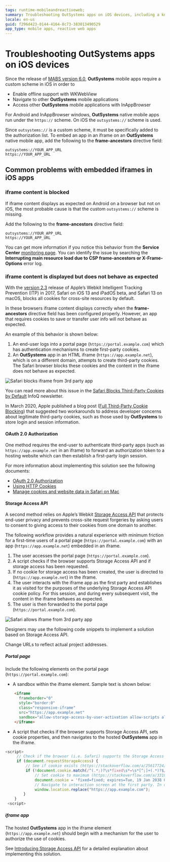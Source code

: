```yaml
---
tags: runtime-mobileandreactiveweb;  
summary: Troubleshooting OutSystems apps on iOS devices, including a known issue with Safari browser blocking third-party cookies in iframes by default.
locale: en-us
guid: f296d423-0144-4164-8c73-383013490529
app_type: mobile apps, reactive web apps
---
```

# Troubleshooting OutSystems apps on iOS devices

Since the release of [MABS version 6.0](https://success.outsystems.com/Support/Release_Notes/Mobile_Apps_Build_Service/MABS_Version_6.0), **OutSystems** mobile apps require a custom scheme in iOS in order to

* Enable offline support with WKWebView
* Navigate to other **OutSystems** mobile applications
* Access other **OutSystems** mobile applications with InAppBrowser 

For Android and InAppBrowser windows, **OutSystems** native mobile apps run under the `https://` scheme. On iOS the `outsystems://` scheme is used.

Since `outsystems://` is a custom scheme, it must be specifically added to the authorization list. To embed an app in an iframe on an **OutSystems** native mobile app, add the following to the **frame-ancestors** directive field:

```
outsystems://YOUR_APP_URL
https://YOUR_APP_URL
```

## Common problems with embedded iframes in iOS apps

### iframe content is blocked

If iframe content displays as expected on Android on a browser but not on iOS, the most probable cause is that the custom `outsystems://` scheme is missing.

Add the following to the **frame-ancestors** directive field:

```
outsystems://YOUR_APP_URL
https://YOUR_APP_URL
```

You can get more information if you notice this behavior from the **Service Center**  [monitoring page](#monitoring). You can identify the issue by searching the **Interrupting main resource load due to CSP frame-ancestors or X-Frame-Options** error log.


### iframe content is displayed but does not behave as expected

With the [version 2.3](https://webkit.org/blog/9521/intelligent-tracking-prevention-2-3/) release of Apple’s Webkit Intelligent Tracking Prevention (ITP) in 2017, Safari on iOS 13 and iPadOS beta, and Safari 13 on macOS, blocks all cookies for cross-site resources by default.

In these browsers iframe content displays correctly when the **frame-ancestors** directive field has been configured properly. However, an app that requires cookies to save or transfer user info will not behave as expected.

An example of this behavior is shown below:

1. An end-user logs into a portal page (`https://portal.example.com`) which has authentication mechanisms to create first-party cookies.
1. An **OutSystems** app in an HTML iframe (`https://app.example.net`), which is on a different domain, attempts to create third-party cookies. The Safari browser blocks these cookies and the content in the iframe does not behave as expected.

![Safari blocks iframe from 3rd party app](images/safari-blocks-iframe-diag.png)

<div class="info" markdown="1">

You can read more about this issue in the [Safari Blocks Third-Party Cookies by Default](https://www.infoq.com/news/2020/04/safari-third-party-cookies-block/) InfoQ newsletter.

</div>

In March 2020, Apple published a blog post ([Full Third-Party Cookie Blocking](https://webkit.org/blog/10218/full-third-party-cookie-blocking-and-more/)) that suggested two workarounds to address developer concerns about legitimate third-party cookies, such as those used by **OutSystems** to store login and session information. 


#### OAuth 2.0 Authorization

One method requires the end-user to authenticate third-party apps (such as `https://app.example.net` in an iframe) to forward an authorization token to a hosting website which can then establish a first-party login session.

For more information about implementing this solution see the following documents:

* [OAuth 2.0 Authorization](https://tools.ietf.org/html/rfc6749) 
* [Using HTTP Cookies](https://developer.mozilla.org/en-US/docs/Web/HTTP/Cookies#Secure_and_HttpOnly_cookies)
* [Manage cookies and website data in Safari on Mac](https://support.apple.com/en-gb/guide/safari/sfri11471/mac)


#### Storage Access API

A second method relies on Apple’s Webkit [Storage Access API](https://webkit.org/blog/11545/updates-to-the-storage-access-api/) that protects end-user privacy and prevents cross-site request forgeries by asking users to consent to giving access to their cookies from one domain to another.

The following workflow provides a natural experience with minimum friction for a first-time users of a portal page (`https://portal.example.com`) with an app (`https://app.example.net`) embedded in an iframe.

1. The user accesses the portal page (`https://portal.example.com`).
1. A script checks if the browser supports Storage Access API and if storage access has been requested.
1. If no cookie for storage access has been created, the user is directed to (`https://app.example.net`) in the iframe.
1. The user interacts with the iframe app as the first party and establishes it as visited for the purposes of the underlying Storage Access API cookie policy. For this session, and during every subsequent visit, the content in the iframe behaves as expected.
1. The user is then forwarded to the portal page (`https://portal.example.com`).

![Safari allows iframe from 3rd party app](images/safari-allows-iframe-diag.png)

Designers may use the following code snippets to implement a solution based on Storage Access API.

<div class="info" markdown="1">

Change URLs to reflect actual project addresses. 

</div>


##### Portal page

Include the following elements on the portal page (`https://portal.example.com`):


* A sandbox within the iframe element. Sample text is shown below: 

```HTML
    <iframe
      frameborder="0"
      style="border:0"
      class="responsive-iframe"
      src="https://app.example.net"
      sandbox="allow-storage-access-by-user-activation allow-scripts allow-same-origin">
    </iframe>
```
* A script that checks if the browser supports Storage Access API, sets cookie properties, and then navigates to the hosted **OutSystems** app in the iframe.

```javascript
<script>
     // Check if the browser (i.e. Safari) supports the Storage Access API by checking if the document.requestStorageAccess method is defined.
     if (document.requestStorageAccess) {
         // See if cookie exists (https://stackoverflow.com/a/25617724/1502448)
         if (!document.cookie.match(/^(.*;)?\s*fixed\s*=\s*[^;]+(.*)?$/)) {
             // Set cookie to maximum (https://stackoverflow.com/a/33106316/1502448)
             document.cookie = 'fixed=fixed; expires=Tue, 19 Jan 2038 03:14:07 UTC; path=/';
             // Navigate to interaction screen at the first party. In our case, the screen with the button that created the cookie
             window.location.replace("https://app.example.com");
        }
    }
 <script>
```

##### iframe app

The hosted **OutSystems** app in the iframe element (`https://app.example.net`) should begin with a mechanism for the user to authorize the use of cookies.

See [Introducing Storage Access API](https://webkit.org/blog/8124/introducing-storage-access-api/) for a detailed explanation about implementing this solution.
